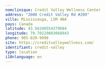 ```yaml
---
nomclinique: Credit Valley Wellness Center
address: "2000 Credit Valley Rd #209"
ville: Mississauga, L5M 4N4
pays: Canada
latitude: 43.56240554379084
longitude: 79.70229883068943
phone: 905-820-9990
site: https://creditvalleywellness.com/
identifiant: credit-valley
type: location
i18nlanguage: en
---
```

